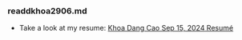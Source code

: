 ### readdkhoa2906.md
- Take a look at my resume: [Khoa Dang Cao Sep 15, 2024 Resumé](https://github.com/dkhoa2906/sep-2024-resume/blob/15f8d93f8788ad30922126ee4cc231886a29b304/Khoa%20Dang%20Cao%20Resume.pdf)
